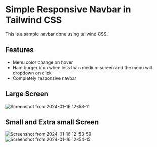 # Simple Responsive Navbar in Tailwind CSS
This is a sample navbar done using tailwind CSS.

## Features
- Menu color change on hover
- Ham burger icon when less than medium screen and the menu will dropdown on click
- Completely responsive navbar

## Large Screen
![Screenshot from 2024-01-16 12-53-11](https://github.com/gokulsujan/responsive-nav-bar-tailwind-css/assets/62180450/b671a083-9c8e-41ef-8b37-834e394531b8)

## Small and Extra small Screen

![Screenshot from 2024-01-16 12-53-59](https://github.com/gokulsujan/responsive-nav-bar-tailwind-css/assets/62180450/62adf80f-9b90-4cb1-9863-46fe41a7a7af)
![Screenshot from 2024-01-16 12-54-15](https://github.com/gokulsujan/responsive-nav-bar-tailwind-css/assets/62180450/6e6a4f22-f39b-47e6-b135-984eda82bfd5)
